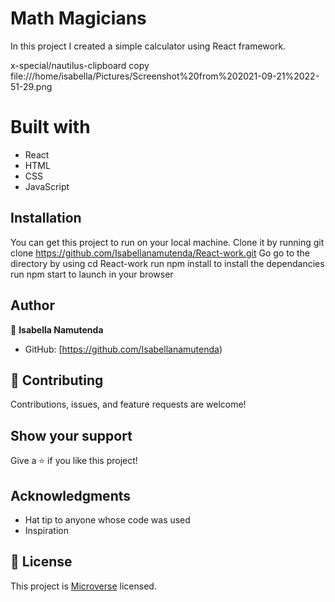 # Math Magicians
In this project I created a simple calculator using React framework.

x-special/nautilus-clipboard
copy
file:///home/isabella/Pictures/Screenshot%20from%202021-09-21%2022-51-29.png



# Built with
- React
- HTML
- CSS
- JavaScript



<!-- ## Live Demo
[Live Demo Link]() -->


## Installation
You can get this project to run on your local machine. 
Clone it by running git clone https://github.com/Isabellanamutenda/React-work.git
Go go to the directory by using cd React-work
run npm install to install the dependancies
run npm start to launch in your browser

## Author

👤 **Isabella Namutenda**

- GitHub: [https://github.com/Isabellanamutenda)


## 🤝 Contributing

Contributions, issues, and feature requests are welcome!

## Show your support

Give a ⭐️ if you like this project!

## Acknowledgments

- Hat tip to anyone whose code was used
- Inspiration

## 📝 License

This project is [Microverse](https://www.microverse.org/) licensed.